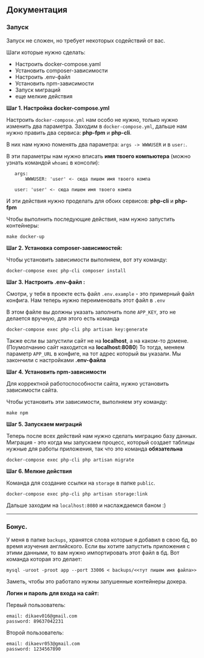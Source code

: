 ## Документация


### Запуск

Запуск не сложен, но требует некоторых содействий от вас. 

Шаги которые нужно сделать:
* Настроить docker-compose.yaml
* Установить composer-зависимости
* Настроить .env-файл
* Установить npm-зависимости
* Запуск миграций
* еще мелкие действия


**Шаг 1. Настройка docker-compose.yml**

Настроить `docker-compose.yml` нам особо не нужно, только нужно изменить два параметра.
Заходим в `docker-compose.yml`, дальше нам нужно править два сервиса: **php-fpm** и **php-cli**.

В них нам нужно поменять два параметра: `args -> WWWUSER` и в `user:`.

В эти параметры нам нужно вписать **имя твоего компьютера** (можно узнать командой `whoami` в консоли):
```
   args:
       WWWUSER: 'user' <- сюда пишем имя твоего компа
        
   user: 'user' <- сюда пишем имя твоего компа
```

И эти действия нужно проделать для обоих сервисов: **php-cli** и **php-fpm**

Чтобы выполнить последующие действия, нам нужно запустить контейнеры:
```
make docker-up
```


**Шаг 2. Установка composer-зависимостей:**

Чтобы установить зависимости выполняем, вот эту команду:
```
docker-compose exec php-cli composer install 
```


**Шаг 3. Настроить .env-файл :**

Смотри, у тебя в проекте есть файл `.env.example` - это примерный файл конфига.
Нам теперь нужно переименовать этот файл в `.env`

В этом файле вы должны указать заполнить поле `APP_KEY`, это не делается вручную, для этого есть команда
```
docker-compose exec php-cli php artisan key:generate 
```
Также если вы запустили сайт не на **localhost**, а на каком-то домене. (Поумолчанию сайт находится на **localhost:8080**) 
То тогда, меняем параметр `APP_URL` в конфиге, на тот адрес который вы указали.
Мы закончили с настройками **.env-файла**


**Шаг 4. Установить npm-зависимости**

Для корректной работоспособности сайта, нужно установить зависимости сайта.

Чтобы установить эти зависимости, выполняем эту команду:

```
make npm
```


**Шаг 5. Запускаем миграций**

Теперь после всех действий нам нужно сделать миграцию базу данных.
Миграция - это когда мы запускаем процесс, который создает таблицы нужные для работы приложения, так что это команда **обязательна**

```
docker-compose exec php-cli php artisan migrate
```


**Шаг 6. Мелкие действия**

Команда для создание ссылки на `storage` в папке `public`.

```
docker-compose exec php-cli php artisan storage:link 
```

Дальше заходим на `localhost:8080` и наслаждаемся баном :)

---
### Бонус.

У меня в папке `backups`, хранятся слова которые я добавил в свою бд, во время изучения английского. 
Если вы хотите запустить приложения с этими данными, то вам нужно импортировать этот файл в бд.
Вот команда которая это делает:
```
mysql -uroot -proot app --port 33006 < backups/<<тут пишем имя файла>>
```

Заметь, чтобы это работало нужны запушенные контейнеры докера.


**Логин и пароль для входа на сайт:**

Первый пользователь:

    email: dikaev016@gmail.com
    password: 89637042231

Второй пользователь:

    email: dikaevr053@gmail.com
    password: 1234567890
